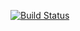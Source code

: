 [![Build Status](https://ci.ndube.com/buildStatus/icon?job=Fancy%20Guppy)](https://ci.ndube.com/job/Fancy%20Guppy/)
